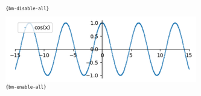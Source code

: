 `{bm-disable-all}`

![Graph(s) of cos(x)](calculus_32dc6a1db31f2b135fe0a6ce42f3c42e.png)
`{bm-enable-all}`

